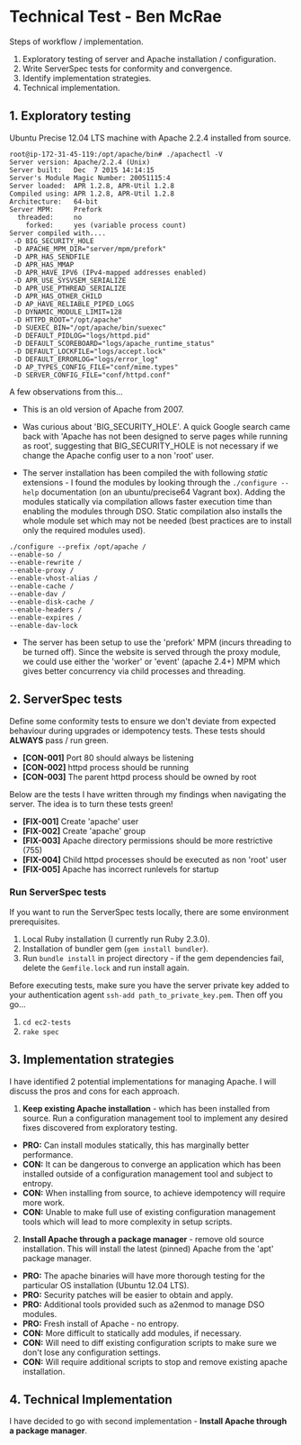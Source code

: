 # Technical Test - Ben McRae

Steps of workflow / implementation.

1. Exploratory testing of server and Apache installation / configuration.
2. Write ServerSpec tests for conformity and convergence.
3. Identify implementation strategies.
4. Technical implementation.

## 1. Exploratory testing

Ubuntu Precise 12.04 LTS machine with Apache 2.2.4 installed from source.

```
root@ip-172-31-45-119:/opt/apache/bin# ./apachectl -V
Server version: Apache/2.2.4 (Unix)
Server built:   Dec  7 2015 14:14:15
Server's Module Magic Number: 20051115:4
Server loaded:  APR 1.2.8, APR-Util 1.2.8
Compiled using: APR 1.2.8, APR-Util 1.2.8
Architecture:   64-bit
Server MPM:     Prefork
  threaded:     no
    forked:     yes (variable process count)
Server compiled with....
 -D BIG_SECURITY_HOLE
 -D APACHE_MPM_DIR="server/mpm/prefork"
 -D APR_HAS_SENDFILE
 -D APR_HAS_MMAP
 -D APR_HAVE_IPV6 (IPv4-mapped addresses enabled)
 -D APR_USE_SYSVSEM_SERIALIZE
 -D APR_USE_PTHREAD_SERIALIZE
 -D APR_HAS_OTHER_CHILD
 -D AP_HAVE_RELIABLE_PIPED_LOGS
 -D DYNAMIC_MODULE_LIMIT=128
 -D HTTPD_ROOT="/opt/apache"
 -D SUEXEC_BIN="/opt/apache/bin/suexec"
 -D DEFAULT_PIDLOG="logs/httpd.pid"
 -D DEFAULT_SCOREBOARD="logs/apache_runtime_status"
 -D DEFAULT_LOCKFILE="logs/accept.lock"
 -D DEFAULT_ERRORLOG="logs/error_log"
 -D AP_TYPES_CONFIG_FILE="conf/mime.types"
 -D SERVER_CONFIG_FILE="conf/httpd.conf"
```

A few observations from this...

* This is an old version of Apache from 2007.

* Was curious about 'BIG_SECURITY_HOLE'. A quick Google search came back with 'Apache has not been designed to serve pages while running as root', suggesting that BIG_SECURITY_HOLE is not necessary if we change the Apache config user to a non 'root' user.

* The server installation has been compiled the with following *static* extensions - I found the modules by looking through the `./configure --help` documentation (on an ubuntu/precise64 Vagrant box). Adding the modules statically via compilation allows faster execution time than enabling the modules through DSO. Static compilation also installs the whole module set which may not be needed (best practices are to install only the required modules used).
```
./configure --prefix /opt/apache /
--enable-so /
--enable-rewrite /
--enable-proxy /
--enable-vhost-alias /
--enable-cache /
--enable-dav /
--enable-disk-cache /
--enable-headers /
--enable-expires /
--enable-dav-lock
```

* The server has been setup to use the 'prefork' MPM (incurs threading to be turned off). Since the website is served through the proxy module, we could use either the 'worker' or 'event' (apache 2.4+) MPM which gives better concurrency via child processes and threading.

## 2. ServerSpec tests

Define some conformity tests to ensure we don't deviate from expected behaviour during upgrades or idempotency tests. These tests should **ALWAYS** pass / run green.

* **[CON-001]** Port 80 should always be listening
* **[CON-002]** httpd process should be running
* **[CON-003]** The parent httpd process should be owned by root

Below are the tests I have written through my findings when navigating the server. The idea is to turn these tests green!

* **[FIX-001]** Create 'apache' user
* **[FIX-002]** Create 'apache' group
* **[FIX-003]** Apache directory permissions should be more restrictive (755)
* **[FIX-004]** Child httpd processes should be executed as non 'root' user
* **[FIX-005]** Apache has incorrect runlevels for startup

### Run ServerSpec tests

If you want to run the ServerSpec tests locally, there are some environment prerequisites.

1. Local Ruby installation (I currently run Ruby 2.3.0).
2. Installation of bundler gem (`gem install bundler`).
3. Run `bundle install` in project directory - if the gem dependencies fail, delete the `Gemfile.lock` and run install again.

Before executing tests, make sure you have the server private key added to your authentication agent `ssh-add path_to_private_key.pem`. Then off you go...

1. `cd ec2-tests`
2. `rake spec`

## 3. Implementation strategies

I have identified 2 potential implementations for managing Apache. I will discuss the pros and cons for each approach.

1. **Keep existing Apache installation** - which has been installed from source. Run a configuration management tool to implement any desired fixes discovered from exploratory testing.
  * **PRO:** Can install modules statically, this has marginally better performance.
  * **CON:** It can be dangerous to converge an application which has been installed outside of a configuration management tool and subject to entropy.
  * **CON:** When installing from source, to achieve idempotency will require more work.
  * **CON:** Unable to make full use of existing configuration management tools which will lead to more complexity in setup scripts.

2. **Install Apache through a package manager** - remove old source installation. This will install the latest (pinned) Apache from the 'apt' package manager.
  * **PRO:** The apache binaries will have more thorough testing for the particular OS installation (Ubuntu 12.04 LTS).
  * **PRO:** Security patches will be easier to obtain and apply.
  * **PRO:** Additional tools provided such as a2enmod to manage DSO modules.
  * **PRO:** Fresh install of Apache - no entropy.
  * **CON:** More difficult to statically add modules, if necessary.
  * **CON:** Will need to diff existing configuration scripts to make sure we don't lose any configuration settings.
  * **CON:** Will require additional scripts to stop and remove existing apache installation.

## 4. Technical Implementation

I have decided to go with second implementation - **Install Apache through a package manager**.
